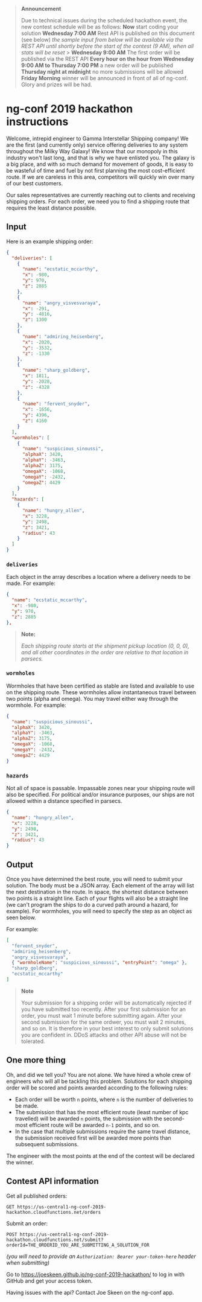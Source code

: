 > **Announcement**
>
> Due to technical issues during the scheduled hackathon event, the new contest schedule
> will be as follows:
> **Now** start coding your solution
> **Wednesday 7:00 AM** Rest API is published on this document (see below)
> _the sample input from below will be available via the REST API until shortly before the start of the contest (9 AM), when all stats will be reset_ > **Wednesday 9:00 AM** The first order will be published via the REST API
> **Every hour on the hour from Wednesday 9:00 AM to Thursday 7:00 PM** a new order will be published
> **Thursday night at midnight** no more submissions will be allowed
> **Friday Morning** winner will be announced in front of all of ng-conf. Glory and prizes will be had.

# ng-conf 2019 hackathon instructions

Welcome, intrepid engineer to Gamma Interstellar Shipping company! We are the first
(and currently only) service offering deliveries to any system throughout the Milky
Way Galaxy! We know that our monopoly in this industry won't last long, and that is
why we have enlisted you. The galaxy is a big place, and with so much demand for
movement of goods, it is easy to be wasteful of time and fuel by not first planning
the most cost-efficient route. If we are careless in this area, competitors will
quickly win over many of our best customers.

Our sales representatives are currently reaching out to clients and receiving shipping
orders. For each order, we need you to find a shipping route that requires the least
distance possible.

## Input

Here is an example shipping order:

```json
{
  "deliveries": [
    {
      "name": "ecstatic_mccarthy",
      "x": -980,
      "y": 970,
      "z": 2885
    },
    {
      "name": "angry_visvesvaraya",
      "x": -291,
      "y": -4816,
      "z": 1300
    },
    {
      "name": "admiring_heisenberg",
      "x": -2020,
      "y": -3532,
      "z": -1330
    },
    {
      "name": "sharp_goldberg",
      "x": 1811,
      "y": -2028,
      "z": -4328
    },
    {
      "name": "fervent_snyder",
      "x": -1656,
      "y": 4396,
      "z": 4160
    }
  ],
  "wormholes": [
    {
      "name": "suspicious_sinoussi",
      "alphaX": 3420,
      "alphaY": -3463,
      "alphaZ": 3175,
      "omegaX": -1068,
      "omegaY": -2432,
      "omegaZ": 4429
    }
  ],
  "hazards": [
    {
      "name": "hungry_allen",
      "x": 3228,
      "y": 2498,
      "z": 3421,
      "radius": 43
    }
  ]
}
```

### `deliveries`

Each object in the array describes a location where a delivery needs to be made.
For example:

```json
{
  "name": "ecstatic_mccarthy",
  "x": -980,
  "y": 970,
  "z": 2885
},
```

> **Note:**
>
> _Each shipping route starts at the shipment pickup location (0, 0, 0), and all
> other coordinates in the order are relative to that location in parsecs._

### `wormholes`

Wormholes that have been certified as stable are listed and available to use on the
shipping route. These wormholes allow instantaneous travel between two points (alpha
and omega). You may travel either way through the wormhole.
For example:

```json
{
  "name": "suspicious_sinoussi",
  "alphaX": 3420,
  "alphaY": -3463,
  "alphaZ": 3175,
  "omegaX": -1068,
  "omegaY": -2432,
  "omegaZ": 4429
}
```

### `hazards`

Not all of space is passable. Impassable zones near your shipping route will also be
specified. For political and/or insurance purposes, our ships are not allowed within
a distance specified in parsecs.

```json
{
  "name": "hungry_allen",
  "x": 3228,
  "y": 2498,
  "z": 3421,
  "radius": 43
}
```

## Output

Once you have determined the best route, you will need to submit your solution. The body
must be a JSON array. Each element of the array will list the next destination in the route.
In space, the shortest distance between two points is a straight line. Each of your flights
will also be a straight line (we can't program the ships to do a curved path around a hazard,
for example). For wormholes, you will need to specify the step as an object as seen below.

For example:

```json
[
  "fervent_snyder",
  "admiring_heisenberg",
  "angry_visvesvaraya",
  { "wormholeName": "suspicious_sinoussi", "entryPoint": "omega" },
  "sharp_goldberg",
  "ecstatic_mccarthy"
]
```

> **Note**
>
> Your submission for a shipping order will be automatically rejected if you have
> submitted too recently. After your first submission for an order, you must wait
> 1 minute before submitting again. After your second submission for the same ordwer,
> you must wait 2 minutes, and so on. It is therefore in your best interest to only
> submit solutions you are confident in. DDoS attacks and other API abuse will not be
> tolerated.

## One more thing

Oh, and did we tell you? You are not alone. We have hired a whole crew of engineers
who will all be tackling this problem. Solutions for each shipping order will be
scored and points awarded according to the following rules:

- Each order will be worth `n` points, where `n` is the number of deliveries to be
  made.
- The submission that has the most efficient route (least number of kpc travelled)
  will be awarded `n` points, the submission with the second-most efficient route
  will be awarded `n-1` points, and so on.
- In the case that multiple submissions require the same travel distance, the
  submission received first will be awarded more points than subsequent submissions.

The engineer with the most points at the end of the contest will be declared the winner.

## Contest API information

Get all published orders:

```
GET https://us-central1-ng-conf-2019-hackathon.cloudfunctions.net/orders
```

Submit an order:

```
POST https://us-central1-ng-conf-2019-hackathon.cloudfunctions.net/submit?orderId=THE_ORDERID_YOU_ARE_SUBMITTING_A_SOLUTION_FOR
```

_(you will need to provide an `Authorization: Bearer your-token-here` header when submitting)_

Go to <https://joeskeen.github.io/ng-conf-2019-hackathon/> to log in with GitHub and get your access token.

Having issues with the api? Contact Joe Skeen on the ng-conf app.
